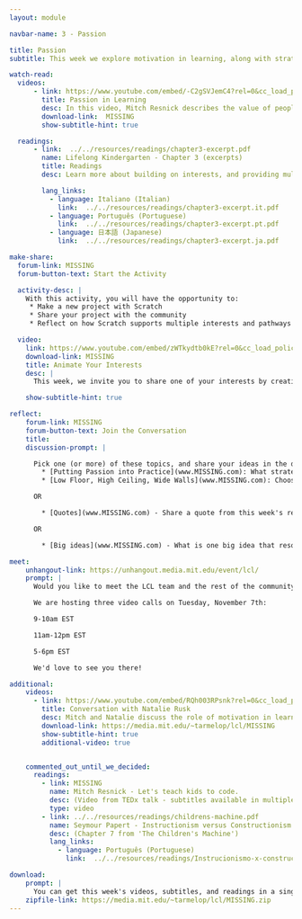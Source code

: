 ```yaml
---
layout: module

navbar-name: 3 - Passion

title: Passion
subtitle: This week we explore motivation in learning, along with strategies to engage people in meaningful experiences. We introduce the ideas of Hard Fun and Wide Walls, and we continue exploring Scratch by making projects connected to our interests.

watch-read:
  videos:
      - link: https://www.youtube.com/embed/-C2gSVJemC4?rel=0&cc_load_policy=1
        title: Passion in Learning
        desc: In this video, Mitch Resnick describes the value of people following their interests, and suggests strategies to engage people working on things that they really care about.
        download-link:  MISSING
        show-subtitle-hint: true

  readings:
      - link:  ../../resources/readings/chapter3-excerpt.pdf
        name: Lifelong Kindergarten - Chapter 3 (excerpts)
        title: Readings
        desc: Learn more about building on interests, and providing multiple pathways into meaningful learning experiences.

        lang_links:
          - language: Italiano (Italian)
            link:  ../../resources/readings/chapter3-excerpt.it.pdf
          - language: Português (Portuguese)
            link:  ../../resources/readings/chapter3-excerpt.pt.pdf
          - language: 日本語 (Japanese)
            link:  ../../resources/readings/chapter3-excerpt.ja.pdf

make-share:
  forum-link: MISSING
  forum-button-text: Start the Activity

  activity-desc: |
    With this activity, you will have the opportunity to:
     * Make a new project with Scratch
     * Share your project with the community
     * Reflect on how Scratch supports multiple interests and pathways

  video:
    link: https://www.youtube.com/embed/zWTkydtb0kE?rel=0&cc_load_policy=1
    download-link: MISSING
    title: Animate Your Interests
    desc: |
      This week, we invite you to share one of your interests by creating a Scratch project about it. In this video, Lily and Shruti will show you examples and explain a little bit more.

    show-subtitle-hint: true

reflect:
    forum-link: MISSING
    forum-button-text: Join the Conversation
    title:
    discussion-prompt: |

      Pick one (or more) of these topics, and share your ideas in the discussion forum:
        * [Putting Passion into Practice](www.MISSING.com): What strategies have you used to allow learners to follow their passions? What are the biggest challenges? What are the opportunities? What questions do you have?
        * [Low Floor, High Ceiling, Wide Walls](www.MISSING.com): Choose a learning activity / tool you like - where does it fall on the axis between low floor and high ceiling? And how wide are the walls? OR How would you change it to push the floor lower, ceiling higher and/or widen the walls?

      OR

        * [Quotes](www.MISSING.com) - Share a quote from this week's readings or video. Why did you choose it? [What does resonate with you about it? How does it connect to your practice? What questions do you have?]

      OR

        * [Big ideas](www.MISSING.com) - What is one big idea that resonates with you from this week's readings? Share and discuss!

meet:
    unhangout-link: https://unhangout.media.mit.edu/event/lcl/
    prompt: |
      Would you like to meet the LCL team and the rest of the community?

      We are hosting three video calls on Tuesday, November 7th:

      9-10am EST

      11am-12pm EST

      5-6pm EST

      We'd love to see you there!

additional:
    videos:
      - link: https://www.youtube.com/embed/RQh003RPsnk?rel=0&cc_load_policy=1
        title: Conversation with Natalie Rusk
        desc: Mitch and Natalie discuss the role of motivation in learning, sharing experiences and strategies to help young people follow their interests.
        download-link: https://media.mit.edu/~tarmelop/lcl/MISSING
        show-subtitle-hint: true
        additional-video: true


    commented_out_until_we_decided:
      readings:
        - link: MISSING
          name: Mitch Resnick - Let's teach kids to code.
          desc: (Video from TEDx talk - subtitles available in multiple languages)
          type: video
        - link: ../../resources/readings/childrens-machine.pdf
          name: Seymour Papert - Instructionism versus Constructionism
          desc: (Chapter 7 from 'The Children's Machine')
          lang_links:
            - language: Português (Portuguese)
              link:  ../../resources/readings/Instrucionismo-x-construcionismo.pdf

download:
    prompt: |
      You can get this week's videos, subtitles, and readings in a single zip file for offline use.
    zipfile-link: https://media.mit.edu/~tarmelop/lcl/MISSING.zip
---
```

